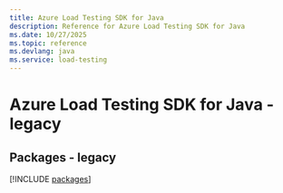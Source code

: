 ```yaml
---
title: Azure Load Testing SDK for Java
description: Reference for Azure Load Testing SDK for Java
ms.date: 10/27/2025
ms.topic: reference
ms.devlang: java
ms.service: load-testing
---
```

# Azure Load Testing SDK for Java - legacy
## Packages - legacy
[!INCLUDE [packages](load-testing-index.md)]